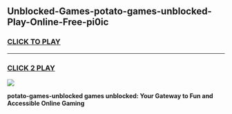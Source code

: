 
## Unblocked-Games-potato-games-unblocked-Play-Online-Free-pi0ic
<h3>
<a href="https://premium76.site?title=potato-games-unblocked&ref=26A">CLICK TO PLAY</a></h3>
<hr>

<h3>
<a href="https://premium76.site?title=potato-games-unblocked&ref=26A">CLICK 2 PLAY</a>
  
</h3>

<a href="https://premium76.site?title=potato-games-unblocked&ref=26A"><img src="https://clearcache.store/games.png"></a>


**potato-games-unblocked games unblocked: Your Gateway to Fun and Accessible Online Gaming**
